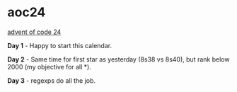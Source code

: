 # aoc24

[advent of code 24](https://adventofcode.com/2024)

**Day 1** - Happy to start this calendar.

**Day 2** - Same time for first star as yesterday (8s38 vs 8s40), but rank below 2000 (my objective for all *).

**Day 3** - regexps do all the job.

